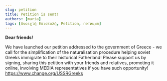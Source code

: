```yaml
---
slug: petition
title: Petition is sent!
authors: [maria]
tags: [Ανοιχτή Επιστολή, Petition, петиция]
---
```


**Dear friends!**

We have launched our petition addressed to the government of Greece - we call for the simplification of the naturalisation procedure helping soviet Greeks immigrate to their historical Fatherland! Please support us by signing, sharing this petition with your friends and relatives, promoting it online, involving MEDIA representatives if you have such opportunity! 
https://www.change.org/USSRGreeks 
